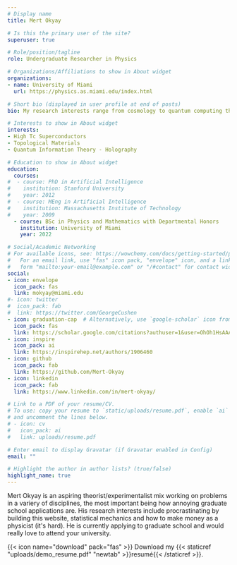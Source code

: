 ```yaml
---
# Display name
title: Mert Okyay

# Is this the primary user of the site?
superuser: true

# Role/position/tagline
role: Undergraduate Researcher in Physics

# Organizations/Affiliations to show in About widget
organizations:
- name: University of Miami
  url: https://physics.as.miami.edu/index.html

# Short bio (displayed in user profile at end of posts)
bio: My research interests range from cosmology to quantum computing theory - lately I am focusing on Condensed Matter Physics, in understanding high-Tc superconductors. 

# Interests to show in About widget
interests:
- High Tc Superconductors
- Topological Materials
- Quantum Information Theory - Holography

# Education to show in About widget
education:
  courses:
#  - course: PhD in Artificial Intelligence
#    institution: Stanford University
#    year: 2012
#  - course: MEng in Artificial Intelligence
#    institution: Massachusetts Institute of Technology
#    year: 2009
  - course: BSc in Physics and Mathematics with Departmental Honors
    institution: University of Miami
    year: 2022

# Social/Academic Networking
# For available icons, see: https://wowchemy.com/docs/getting-started/page-builder/#icons
#   For an email link, use "fas" icon pack, "envelope" icon, and a link in the
#   form "mailto:your-email@example.com" or "/#contact" for contact widget.
social:
- icon: envelope
  icon_pack: fas
  link: mokyay@miami.edu
#- icon: twitter
#  icon_pack: fab
#  link: https://twitter.com/GeorgeCushen
- icon: graduation-cap  # Alternatively, use `google-scholar` icon from `ai` icon pack
  icon_pack: fas
  link: https://scholar.google.com/citations?authuser=1&user=OhOh1HsAAAAJ
- icon: inspire
  icon_pack: ai
  link: https://inspirehep.net/authors/1906460
- icon: github
  icon_pack: fab
  link: https://github.com/Mert-Okyay
- icon: linkedin
  icon_pack: fab
  link: https://www.linkedin.com/in/mert-okyay/

# Link to a PDF of your resume/CV.
# To use: copy your resume to `static/uploads/resume.pdf`, enable `ai` icons in `params.toml`, 
# and uncomment the lines below.
# - icon: cv
#   icon_pack: ai
#   link: uploads/resume.pdf

# Enter email to display Gravatar (if Gravatar enabled in Config)
email: ""

# Highlight the author in author lists? (true/false)
highlight_name: true
---
```


Mert Okyay is an aspiring theorist/experimentalist mix working on problems in a variery of disciplines, the most important being how annoying graduate school applications are. His research interests include procrastinating by building this website, statistical mechanics and how to make money as a physicist (it's hard).  He is currently applying to graduate school and would really love to attend your university.


{{< icon name="download" pack="fas" >}} Download my {{< staticref "uploads/demo_resume.pdf" "newtab" >}}resumé{{< /staticref >}}.
